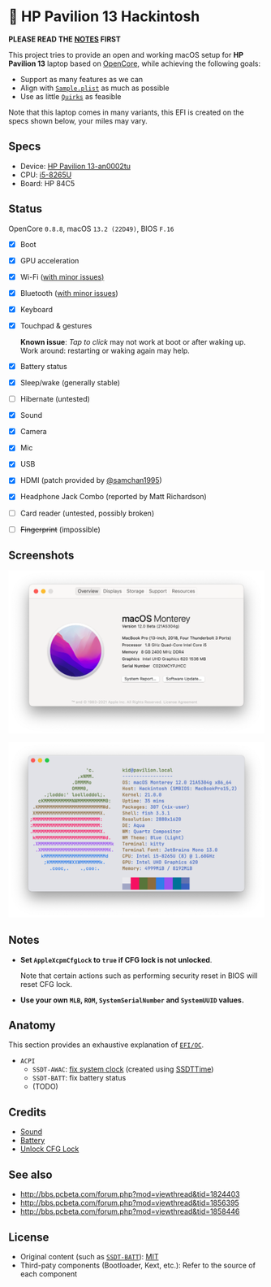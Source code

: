 # 🍎 HP Pavilion 13 Hackintosh

**PLEASE READ THE [NOTES](#notes) FIRST**

This project tries to provide an open and working macOS setup for **HP Pavilion 13** laptop based on [OpenCore](https://github.com/acidanthera/OpenCorePkg), while achieving the following goals:

- Support as many features as we can
- Align with [`Sample.plist`](https://github.com/acidanthera/OpenCorePkg/blob/master/Docs/Sample.plist) as much as possible
- Use as little [`Quirks`](https://dortania.github.io/docs/release/Configuration.html#:~:text=Quirks%20provides%20support%20for%20specific%20workarounds.) as feasible

Note that this laptop comes in many variants, this EFI is created on the specs shown below, your miles may vary.

## Specs

- Device: [HP Pavilion 13-an0002tu](https://support.hp.com/us-en/document/c06145752)
- CPU: [i5-8265U](https://ark.intel.com/content/www/us/en/ark/products/149088/intel-core-i5-8265u-processor-6m-cache-up-to-3-90-ghz.html)
- Board: HP 84C5

## Status

OpenCore `0.8.8`, macOS `13.2 (22D49)`, BIOS `F.16`

- [x] Boot
- [x] GPU acceleration
- [x] Wi-Fi ([with minor issues)](https://github.com/OpenIntelWireless/itlwm/issues)
- [x] Bluetooth ([with minor issues](https://github.com/OpenIntelWireless/IntelBluetoothFirmware/issues))
- [x] Keyboard
- [x] Touchpad & gestures

  **Known issue**: _Tap to click_ may not work at boot or after waking up. Work around: restarting or waking again may help.

- [x] Battery status
- [x] Sleep/wake (generally stable)
- [ ] Hibernate (untested)
- [x] Sound
- [x] Camera
- [x] Mic
- [x] USB
- [x] HDMI (patch provided by [@samchan1995](https://github.com/samchan1995))
- [x] Headphone Jack Combo (reported by Matt Richardson)
- [ ] Card reader (untested, possibly broken)
- [ ] ~~Fingerprint~~ (impossible)

## Screenshots

![Screenshot of about](Screenshots/about.png)

![Screenshot of neofetch](Screenshots/neofetch.png)

## Notes

- **Set `AppleXcpmCfgLock` to `true` if CFG lock is not unlocked**.

  Note that certain actions such as performing security reset in BIOS will reset CFG lock.

- **Use your own `MLB`, `ROM`, `SystemSerialNumber` and `SystemUUID` values.**

## Anatomy

This section provides an exhaustive explanation of [`EFI/OC`](EFI/OC).

- `ACPI`
  - `SSDT-AWAC`: [fix system clock](https://dortania.github.io/Getting-Started-With-ACPI/Universal/awac.html) (created using [SSDTTime](https://github.com/corpnewt/SSDTTime))
  - `SSDT-BATT`: fix battery status
  - (TODO)

## Credits

- [Sound](https://github.com/insanelydeepak/cloverHDA-for-Mac-OS-Sierra-10.12/issues/27#issuecomment-318953631)
- [Battery](https://github.com/the-eric-kwok/HP-Pavillion-bc015tx-Hackintosh/blob/682a675d778ad03faae3984913871c7b3648410b/SSDT/SSDT-BatteryFix-bc015tx.dsl)
- [Unlock CFG Lock](https://zhuanlan.zhihu.com/p/121655468)

## See also

- http://bbs.pcbeta.com/forum.php?mod=viewthread&tid=1824403
- http://bbs.pcbeta.com/forum.php?mod=viewthread&tid=1856395
- http://bbs.pcbeta.com/forum.php?mod=viewthread&tid=1858446

## License

- Original content (such as [`SSDT-BATT`](Source/SSDT-BATT.dsl)): [MIT](https://opensource.org/licenses/MIT)
- Third-paty components (Bootloader, Kext, etc.): Refer to the source of each component
